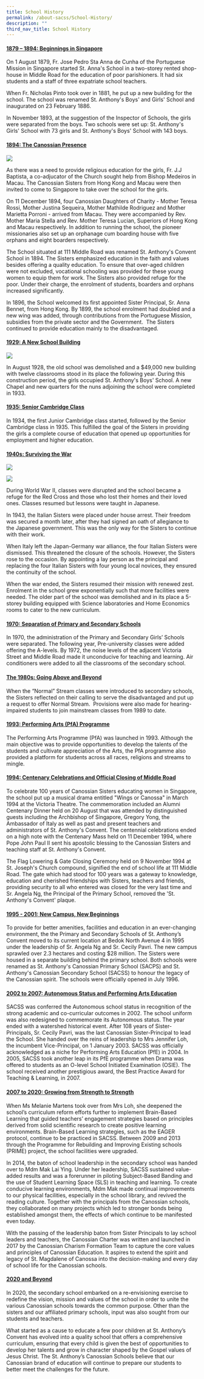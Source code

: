 ```yaml
---
title: School History
permalink: /about-sacss/School-History/
description: ""
third_nav_title: School History
---
```

#### <b><u>1879 – 1894: Beginnings in Singapore</u></b>

On 1 August 1879, Fr. Jose Pedro Sta Anna de Cunha of the Portuguese Mission in Singapore started St. Anna's School in a two-storey rented shop-house in Middle Road for the education of poor parishioners. It had six students and a staff of three expatriate school teachers.

When Fr. Nicholas Pinto took over in 1881, he put up a new building for the school. The school was renamed St. Anthony's Boys' and Girls' School and inaugurated on 23 February 1886.

In November 1893, at the suggestion of the Inspector of Schools, the girls were separated from the boys. Two schools were set up: St. Anthony's Girls' School with 73 girls and St. Anthony's Boys' School with 143 boys.

#### <b><u>1894: The Canossian Presence</u></b>

![](/images/About%20us/G2A-Boarding-School-_-Orphanage.jpg)

As there was a need to provide religious education for the girls, Fr. J.J Baptista, a co-adjucator of the Church sought help from Bishop Medeiros in Macau. The Canossian Sisters from Hong Kong and Macau were then invited to come to Singapore to take over the school for the girls.

On 11 December 1894, four Canossian Daughters of Charity - Mother Teresa Rossi, Mother Justina Sequeira, Mother Mathilde Rodriguez and Mother Marietta Porroni - arrived from Macau. They were accompanied by Rev. Mother Maria Stella and Rev. Mother Teresa Lucian, Superiors of Hong Kong and Macau respectively. In addition to running the school, the pioneer missionaries also set up an orphanage cum boarding house with five orphans and eight boarders respectively.

The School situated at 111 Middle Road was renamed St. Anthony's Convent School in 1894. The Sisters emphasized education in the faith and values besides offering a quality education. To ensure that over-aged children were not excluded, vocational schooling was provided for these young women to equip them for work. The Sisters also provided refuge for the poor. Under their charge, the enrolment of students, boarders and orphans increased significantly.

In 1896, the School welcomed its first appointed Sister Principal, Sr. Anna Bennet, from Hong Kong. By 1899, the school enrolment had doubled and a new wing was added, through contributions from the Portuguese Mission, subsidies from the private sector and the Government.  The Sisters continued to provide education mainly to the disadvantaged.


#### <b><u>1929: A New School Building</u></b>

![](/images/About%20us/G2A-Chapel-and-Nun-Quarters-scaled.jpg)

In August 1928, the old school was demolished and a $49,000 new building with twelve classrooms stood in its place the following year. During this construction period, the girls occupied St. Anthony's Boys' School. A new Chapel and new quarters for the nuns adjoining the school were completed in 1933.

#### <b><u>1935: Senior Cambridge Class</u></b>

In 1934, the first Junior Cambridge class started, followed by the Senior Cambridge class in 1935. This fulfilled the goal of the Sisters in providing the girls a complete course of education that opened up opportunities for employment and higher education.


#### <b><u>1940s: Surviving the War</u></b>

![](/images/About%20us/G2A-Pre-Secondary-Block-Construction-1536x907.jpg)

![](/images/About%20us/G2A-Post-Secondary-Block-construction-1536x968.jpg)

During World War II, classes were disrupted and the school became a refuge for the Red Cross and those who lost their homes and their loved ones. Classes resumed but lessons were taught in Japanese.

In 1943, the Italian Sisters were placed under house arrest. Their freedom was secured a month later, after they had signed an oath of allegiance to the Japanese government. This was the only way for the Sisters to continue with their work.

When Italy left the Japan-Germany war alliance, the four Italian Sisters were dismissed. This threatened the closure of the schools. However, the Sisters rose to the occasion. By appointing a lay person as the principal and replacing the four Italian Sisters with four young local novices, they ensured the continuity of the school.

When the war ended, the Sisters resumed their mission with renewed zest. Enrolment in the school grew exponentially such that more facilities were needed. The older part of the school was demolished and in its place a 5-storey building equipped with Science laboratories and Home Economics rooms to cater to the new curriculum.

#### <b><u>1970: Separation of Primary and Secondary Schools</u></b>

In 1970, the administration of the Primary and Secondary Girls’ Schools were separated. The following year, Pre-university classes were added offering the A-levels. By 1972, the noise levels of the adjacent Victoria Street and Middle Road made it unconducive for teaching and learning. Air conditioners were added to all the classrooms of the secondary school.

#### <b><u>The 1980s: Going Above and Beyond</u></b>

When the “Normal” Stream classes were introduced to secondary schools, the Sisters reflected on their calling to serve the disadvantaged and put up a request to offer Normal Stream.  Provisions were also made for hearing-impaired students to join mainstream classes from 1989 to date.

#### <b><u>1993: Performing Arts (PfA) Programme</u></b>

The Performing Arts Programme (PfA) was launched in 1993. Although the main objective was to provide opportunities to develop the talents of the students and cultivate appreciation of the Arts, the PfA programme also provided a platform for students across all races, religions and streams to mingle.

#### <b><u>1994: Centenary Celebrations and Official Closing of Middle Road</u></b>

To celebrate 100 years of Canossian Sisters educating women in Singapore, the school put up a musical drama entitled "Wings or Canossa" in March 1994 at the Victoria Theatre. The commemoration included an Alumni Centenary Dinner held on 20 August that was attended by distinguished guests including the Archbishop of Singapore, Gregory Yong, the Ambassador of Italy as well as past and present teachers and administrators of St. Anthony's Convent. The centennial celebrations ended on a high note with the Centenary Mass held on 11 December 1994, where Pope John Paul II sent his apostolic blessing to the Canossian Sisters and teaching staff at St. Anthony's Convent.

The Flag Lowering & Gate Closing Ceremony held on 9 November 1994 at St. Joseph's Church compound, signified the end of school life at 111 Middle Road. The gate which had stood for 100 years was a gateway to knowledge, education and cherished friendships with Sisters, teachers and friends, providing security to all who entered was closed for the very last time and Sr. Angela Ng, the Principal of the Primary School, removed the 'St. Anthony's Convent' plaque.

#### <b><u>1995 - 2001: New Campus, New Beginnings</u></b>

To provide for better amenities, facilities and education in an ever-changing environment, the the Primary and Secondary Schools of St. Anthony’s Convent moved to its current location at Bedok North Avenue 4 in 1995 under the leadership of Sr. Angela Ng and Sr. Cecily Pavri. The new campus sprawled over 2.3 hectares and costing $28 million. The Sisters were housed in a separate building behind the primary school. Both schools were renamed as St. Anthony's Canossian Primary School (SACPS) and St. Anthony's Canossian Secondary School (SACSS) to honour the legacy of the Canossian spirit. The schools were officially opened in July 1996.

#### <b><u>2002 to 2007: Autonomous Status and Performing Arts Education</u></b>

SACSS was conferred the Autonomous school status in recognition of the strong academic and co-curricular outcomes in 2002. The school uniform was also redesigned to commemorate its Autonomous status. The year ended with a watershed historical event. After 108 years of Sister-Principals, Sr. Cecily Pavri, was the last Canossian Sister-Principal to lead the School. She handed over the reins of leadership to Mrs Jennifer Loh, the incumbent Vice-Principal, on 1 January 2003. SACSS was officially acknowledged as a niche for Performing Arts Education (PfE) in 2004. In 2005, SACSS took another leap in its PfE programme when Drama was offered to students as an O-level School Initiated Examination (OSIE). The school received another prestigious award, the Best Practice Award for Teaching & Learning, in 2007.

#### <b><u>2007 to 2020: Growing from Strength to Strength</u></b>

When Ms Melanie Martens took over from Mrs Loh, she deepened the school’s curriculum reform efforts further to implement Brain-Based Learning that guided teachers’ engagement strategies based on principles derived from solid scientific research to create positive learning environments. Brain-Based Learning strategies, such as the EAGER protocol, continue to be practiced in SACSS. Between 2009 and 2013 through the Programme for Rebuilding and Improving Existing schools (PRIME) project, the school facilities were upgraded.

In 2014, the baton of school leadership in the secondary school was handed over to Mdm Mak Lai Ying. Under her leadership, SACSS sustained value-added results and was a forerunner in piloting Subject-Based Banding and the use of Student Learning Space (SLS) in teaching and learning. To create conducive learning environments, Mdm Mak made continual improvements to our physical facilities, especially in the school library, and revived the reading culture. Together with the principals from the Canossian schools, they collaborated on many projects which led to stronger bonds being established amongst them, the effects of which continue to be manifested even today.

With the passing of the leadership baton from Sister Principals to lay school leaders and teachers, the Canossian Charter was written and launched in 2017 by the Canossian Charism Formation Team to capture the core values and principles of Canossian Education. It aspires to extend the spirit and legacy of St. Magdalene of Canossa into the decision-making and every day of school life for the Canossian schools.

#### <b><u>2020 and Beyond</u></b>

In 2020, the secondary school embarked on a re-envisioning exercise to redefine the vision, mission and values of the school in order to unite the various Canossian schools towards the common purpose. Other than the sisters and our affiliated primary schools, input was also sought from our students and teachers.

What started as a cause to educate a few poor children at St. Anthony’s Convent has evolved into a quality school that offers a comprehensive curriculum, ensuring that every child is given the best of opportunities to develop her talents and grow in character shaped by the Gospel values of Jesus Christ. The St. Anthony’s Canossian Schools believe that our Canossian brand of education will continue to prepare our students to better meet the challenges for the future.